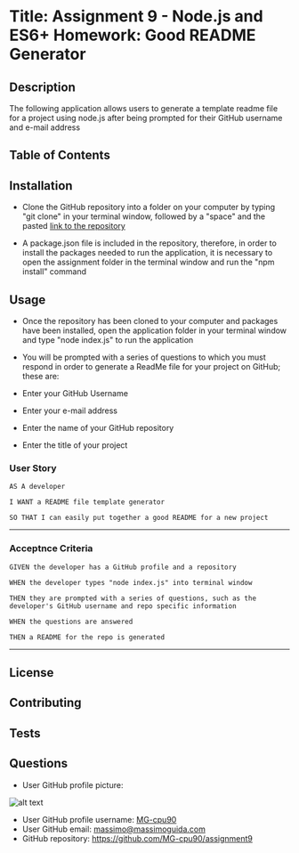 # Title: Assignment 9 - Node.js and ES6+ Homework: Good README Generator

## Description 
The following application allows users to generate a template readme file for a project using node.js after being prompted for their GitHub username and e-mail address

## Table of Contents


## Installation
* Clone the GitHub repository into a folder on your computer by typing "git clone" in your terminal window, followed by a "space" and the pasted [link to the repository](https://github.com/MG-cpu90/assignment9)

* A package.json file is included in the repository, therefore, in order to install the packages needed to run the application, it is necessary to open the assignment folder in the terminal window and run the "npm install" command


## Usage
* Once the repository has been cloned to your computer and packages have been installed, open the application folder in your terminal window and type "node index.js" to run the application

* You will be prompted with a series of questions to which you must respond in order to generate a ReadMe file for your project on GitHub; these are:

 * Enter your GitHub Username

 * Enter your e-mail address

 * Enter the name of your GitHub repository

 * Enter the title of your project


### User Story
```
AS A developer

I WANT a README file template generator

SO THAT I can easily put together a good README for a new project

```
- - -

### Acceptnce Criteria
```
GIVEN the developer has a GitHub profile and a repository

WHEN the developer types "node index.js" into terminal window

THEN they are prompted with a series of questions, such as the developer's GitHub username and repo specific information

WHEN the questions are answered 

THEN a README for the repo is generated
```
- - -

## License

## Contributing

## Tests

## Questions
* User GitHub profile picture:

![alt text](https://avatars3.githubusercontent.com/u/57803405?v=4 "User GitHub Profile Picture")
* User GitHub profile username: [MG-cpu90](https://github.com/MG-cpu90)
* User GitHub email: [massimo@massimoguida.com](mailto:massimo@massimoguida.com)
* GitHub repository: https://github.com/MG-cpu90/assignment9
